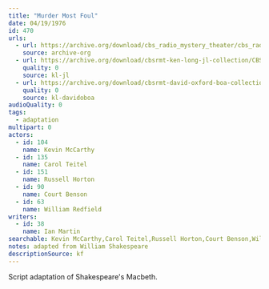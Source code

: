 ```yaml
---
title: "Murder Most Foul"
date: 04/19/1976
id: 470
urls: 
  - url: https://archive.org/download/cbs_radio_mystery_theater/cbs_radio_mystery_theater-0451-0500.zip/cbs_radio_mystery_theater-0451-0500%2Fcbsrmt_0470_murder_most_foul.mp3
    source: archive-org
  - url: https://archive.org/download/cbsrmt-ken-long-jl-collection/CBSRMT - 760419 0470 Murder Most Foul_jl.mp3
    quality: 0
    source: kl-jl
  - url: https://archive.org/download/cbsrmt-david-oxford-boa-collection/CBSRMT-760419-0470-Murder-Most-Foul-(128-44)_WBBM-JE-{BoA}.mp3
    quality: 0
    source: kl-davidoboa
audioQuality: 0
tags: 
  - adaptation
multipart: 0
actors:  
  - id: 104
    name: Kevin McCarthy  
  - id: 135
    name: Carol Teitel  
  - id: 151
    name: Russell Horton  
  - id: 90
    name: Court Benson  
  - id: 63
    name: William Redfield
writers:  
  - id: 38
    name: Ian Martin
searchable: Kevin McCarthy,Carol Teitel,Russell Horton,Court Benson,William Redfield Ian Martin
notes: adapted from William Shakespeare
descriptionSource: kf
---
```

Script adaptation of Shakespeare's Macbeth.